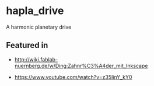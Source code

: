 hapla_drive
===========

A harmonic planetary drive


Featured in
-----------

*  http://wiki.fablab-nuernberg.de/w/Ding:Zahnr%C3%A4der_mit_Inkscape

*  https://www.youtube.com/watch?v=z35IinY_kY0
